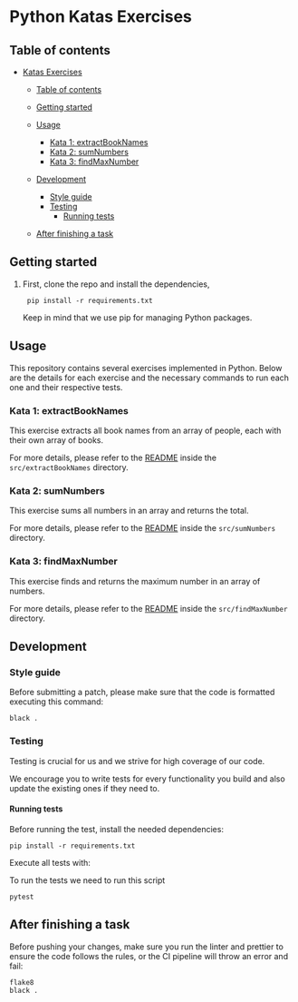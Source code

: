 # Python Katas Exercises

## Table of contents

- [Katas Exercises](#python-katas-exercises)

  - [Table of contents](#table-of-contents)
  - [Getting started](#getting-started)
  - [Usage](#usage)

    - [Kata 1: extractBookNames](#kata-1-extractBookNames)
    - [Kata 2: sumNumbers](#kata-2-sumNumbers)
    - [Kata 3: findMaxNumber](#kata-3-findMaxNumber)

  - [Development](#development)
    - [Style guide](#style-guide)
    - [Testing](#testing)
      - [Running tests](#running-tests)
  - [After finishing a task](#after-finishing-a-task)

## Getting started

1. First, clone the repo and install the dependencies,

   ```
    pip install -r requirements.txt
   ```

   Keep in mind that we use pip for managing Python packages.

## Usage

This repository contains several exercises implemented in Python. Below are the details for each exercise and the necessary commands to run each one and their respective tests.

### Kata 1: extractBookNames

This exercise extracts all book names from an array of people, each with their own array of books.

For more details, please refer to the [README](src/extractBookNames/README.md) inside the `src/extractBookNames` directory.

### Kata 2: sumNumbers

This exercise sums all numbers in an array and returns the total.

For more details, please refer to the [README](src/sumNumbers/README.md) inside the `src/sumNumbers` directory.

### Kata 3: findMaxNumber

This exercise finds and returns the maximum number in an array of numbers.

For more details, please refer to the [README](src/findMaxNumber/README.md) inside the `src/findMaxNumber` directory.

## Development

### Style guide

Before submitting a patch, please make sure that the code is formatted executing this command:

```
black .
```

### Testing

Testing is crucial for us and we strive for high coverage of our code.

We encourage you to write tests for every functionality you build and also update the existing ones if they need to.

#### Running tests

Before running the test, install the needed dependencies:

```
pip install -r requirements.txt
```

Execute all tests with:

To run the tests we need to run this script

```
pytest
```

## After finishing a task

Before pushing your changes, make sure you run the linter and prettier to ensure the code follows the rules, or the CI pipeline will throw an error and fail:

```
flake8
black .
```

